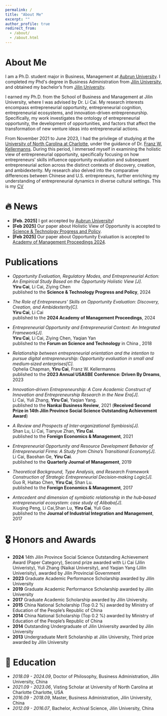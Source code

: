 ```yaml
---
permalink: /
title: "About Me"
excerpt: ""
author_profile: true
redirect_from: 
  - /about/
  - /about.html
---
```


<span class='anchor' id='about-me'></span>

# About Me
I am a Ph.D. student major in Business, Management at [Aubrun University](https://www.auburn.edu/). I completed my Phd's degree in Business Administration
from [Jilin University](https://www.jlu.edu.cn/), and obtained my bachelor’s from [Jilin University](https://www.jlu.edu.cn/).

I earned my Ph.D. from the School of Business and Management at Jilin University, where I was advised by Dr. Li Cai. My research interests encompass entrepreneurial opportunity, entrepreneurial cognition, entrepreneurial ecosystems, and innovation-driven entrepreneurship. Specifically, my work investigates the ontology of entrepreneurial opportunity, the development of opportunities, and factors that affect the transformation of new venture ideas into entrepreneurial actions.

From November 2021 to June 2023, I had the privilege of studying at the [University of North Carolina at Charlotte](https://www.charlotte.edu/), under the guidance of Dr. [Franz W. Kellermanns](https://belkcollege.charlotte.edu/directory/franz-w-kellermanns/). During this period, I immersed myself in examining the holistic view of entrepreneurial opportunity, specifically focusing on how entrepreneurs' skills influence opportunity evaluation and subsequent entrepreneurial action across the distinct contexts of discovery, creation, and ambidexterity. My research also delved into the comparative differences between Chinese and U.S. entrepreneurs, further enriching my understanding of entrepreneurial dynamics in diverse cultural settings. This is my [CV](yiru_cv.pdf)

# 🔥 News
- **[Feb. 2025]** I got accepted by [Aubrun University](https://www.auburn.edu/)!
- **[Feb 2025]** Our paper about Holistic View of Opportunity is accepted to [Science & Technology Progress and Policy](https://www.kjjb.org/EN/top_access).
- **[Feb 2025]** Our paper about Opportunity Evaluation is accepted to [Academy
of Management Proceedings 2024](https://journals.aom.org/toc/amproc/2024/1).

# Publications
- *Opportunity Evaluation, Regulatory Modes, and Entrepreneurial Action: An Empirical Study Based on
the Opportunity Holistic View [J].*
  <br>
  **Yiru Cai**, Li Cai, Ziying Chen
  <br>
  published to the **Science & Technology Progress and Policy**, 2024
  <br>


- *The Role of Entrepreneurs’ Skills on Opportunity Evaluation: Discovery, Creation, and Ambidexterity[C].*
  <br>
  **Yiru Cai**, Li Cai
  <br>
  published to the **2024 Academy of Management Proceedings**, 2024
  <br>

- *Entrepreneurial Opportunity and Entrepreneurial Context: An Integrated Framework[J].*
  <br>
  **Yiru Cai**, Li Cai, Ziying Chen, Yaqian Yan
  <br>
  published to the **Forum on Science and Technology** in China , 2018
  <br>
  
- *Relationship between entrepreneurial orientation and the intention to pursue
digital entrepreneurship: Opportunity evaluation in small and medium‑sized enterprises[C].*
  <br>
  Ophelia Chapman, **Yiru Cai**, Franz W. Kellermanns
  <br>
  published to the **2023 Annual USASBE Conference: Driven By Dreams**, 2023
  <br>

- *Innovation‑driven Entrepreneurship: A Core Academic Construct of Innovation and
Entrepreneurship Research in the New Era[J].*
  <br>
 Li Cai, Yuli Zhang, **Yiru Cai**, Yaqian Yang. 
  <br>
  published to the **Nankai Business Review**, 2021 (**Received Second Prize in 14th
Jilin Province Social Science Outstanding Achievement Award**)
  <br>
  
- *A Review and Prospects of Inter‑organizational Symbiosis[J].*
  <br>
  Shan Lu, Li Cai, Tianyue Zhan, **Yiru Cai**. 
  <br>
  published to the **Foreign Economics & Management**, 2021
  <br>

- *Entrepreneurial Opportunity and Resource Development Behavior of Entrepreneurial Firms: A Study
from China’s Transitional Economy[J].*
  <br>
  Li Cai, Baoshan Ge, **Yiru Cai**.
  <br>
  published to the **Quarterly Journal of Management**, 2019 
  <br>

- *Theoretical Background, Type Analysis, and Research Framework Construction of Strategic
Entrepreneurial Decision‑making Logic[J].*
  <br>
 Guo R, Haitao Chen, **Yiru Cai**, Shan Lu. 
  <br>
  published to the **Foreign Economics & Management**, 2017 
  <br>

- *Antecedent and dimension of symbiotic relationship in the hub‑based
entrepreneurial ecosystem: case study of Alibaba[J].*
  <br>
 Xiuqing Peng, Li Cai,Shan Lu, **Yiru Cai**, Yuli Gao
  <br>
  published to the **Journal of Industrial Integration and Management**, 2017 
  <br>
  

# 🎖 Honors and Awards
- **2024** 14th Jilin Province Social Science Outstanding Achievement Award (Paper Category), Second prize awarded with Li Cai
(Jilin Univeristy), Yuli Zhang (Naikai University), and Yaqian Yang (Jilin Univerisity), awarded by Jilin Provincial Government
- **2023** Graduate Academic Performance Scholarship awarded by Jilin University
- **2019** Graduate Academic Performance Scholarship awarded by Jilin University
- **2017** Graduate Academic Scholarship awarded by Jilin University.
- **2015** China National Scholarship (Top 0.2 %) awarded by Ministry of Education of the People’s Republic of China
- **2014** China National Scholarship (Top 0.2 %) awarded by Ministry of Education of the People’s Republic of China
- **2014** Outstanding Undergraduate of Jilin University awarded by Jilin University
- **2013** Undergraduate Merit Scholarship at Jilin University, Third prize awarded by Jilin University

# 📖 Education
- *2018.09 - 2024.09*, Doctor of Philosophy, Business Administration, Jilin University, China
- *2021.09 - 2023.06*, Visting Scholar at University of North Carolina at Charlotte Charlotte, USA
- *2016.09 - 2018.09*, Master, Business Administration, Jilin University, China
- *2012.09 - 2016.07*, Bachelor, Archival Science, Jilin University, China



